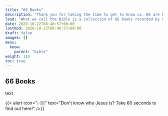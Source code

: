 ```yaml
---
title: "66 Books"
description: "Thank you for taking the time to get to know us. We are here to serve you!"
lead: "What we call the Bible is a collection of 66 books recorded by many writers with one author who tells the story of how God is on a mission to save humanity from itself."
date: 2020-10-22T08:48:57+00:00
lastmod: 2020-10-22T08:48:57+00:00
draft: false
images: []
menu:
  know:
    parent: "bible"
weight: 110
toc: true
---
```


## 66 Books

text

{{< alert icon="👉🏽" text="Don't know who Jesus is? Take 60 seconds to find out here!" />}}

<!-- Step-by-step instructions on how to start a new Doks project. [Tutorial →](https://getdoks.org/tutorial/introduction/) -->
